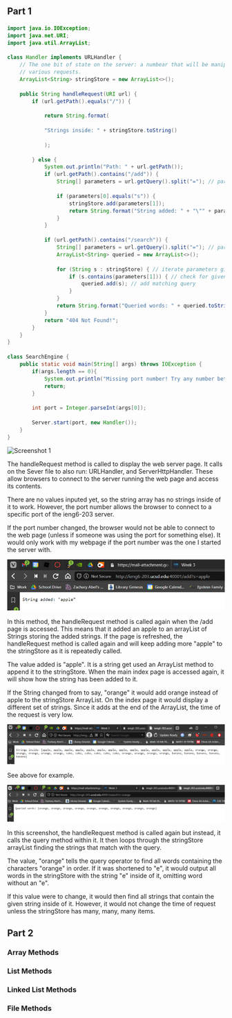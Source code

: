## Part 1
```Java
import java.io.IOException;
import java.net.URI;
import java.util.ArrayList;

class Handler implements URLHandler {
    // The one bit of state on the server: a numbear that will be manipulated by
    // various requests.
    ArrayList<String> stringStore = new ArrayList<>();

    public String handleRequest(URI url) {
        if (url.getPath().equals("/")) {

            return String.format(
                
            "Strings inside: " + stringStore.toString()
            
            );

        } else {
            System.out.println("Path: " + url.getPath());
            if (url.getPath().contains("/add")) {
                String[] parameters = url.getQuery().split("="); // parse to take arguments after the Query symbol "?" /add?s=apple

                if (parameters[0].equals("s")) {
                    stringStore.add(parameters[1]);
                    return String.format("String added: " + "\"" + parameters[1] + "\""); // String added: "string"
                }
            }

            if (url.getPath().contains("/search")) {
                String[] parameters = url.getQuery().split("="); // parse to take arguments after the Query symbol "?" /add?s=apple
                ArrayList<String> queried = new ArrayList<>();
                
                for (String s : stringStore) { // iterate parameters given queries
                    if (s.contains(parameters[1])) { // check for given query
                        queried.add(s); // add matching query
                    }
                }
                return String.format("Queried words: " + queried.toString()); // display AL w/ all words that contain it.
            }
            return "404 Not Found!";
        }
    }
}

class SearchEngine {
    public static void main(String[] args) throws IOException {
        if(args.length == 0){
            System.out.println("Missing port number! Try any number between 1024 to 49151");
            return;
        }

        int port = Integer.parseInt(args[0]);

        Server.start(port, new Handler());
    }
}
```

![Screenshot 1](search-engine-index.png)

The handleRequest method is called to display the web server page. It calls on the Sever file to also run: URLHandler, and ServerHttpHandler. These allow browsers to connect to the server running the web page and access its contents. 

There are no values inputed yet, so the string array has no strings inside of it to work. However, the port number allows the browser to connect to a specific port of the ieng6-203 server.

If the port number changed, the browser would not be able to connect to the web page (unless if someone was using the port for something else). It would only work with my webpage if the port number was the one I started the server with. 

![Screenshot 2](lab2-pictures/search-engine-add-apple.png)

In this method, the handleRequest method is called again when the /add page is accessed. This means that it added an apple to an arrayList of Strings storing the added strings. If the page is refreshed, the handleRequest method is called again and will keep adding more "apple" to the stringStore as it is repeatedly called.

The value added is "apple". It is a string get used an ArrayList method to append it to the stringStore. When the main index page is accessed again, it will show how the string has been added to it.

If the String changed from to say, "orange" it would add orange instead of apple to the stringStore ArrayList. On the index page it would display a different set of strings. Since it adds at the end of the ArrayList, the time of the request is very low. 

![S2 Example](lab2-pictures/se-add-many.png)

See above for example.

![Screenshot 3](lab2-pictures/se-search-orange.png)

In this screenshot, the handleRequest method is called again but instead, it calls the query method within it. It then loops through the stringStore arrayList finding the strings that match with the query.

The value, "orange" tells the query operator to find all words containing the characters "orange" in order. If it was shortened to "e", it would output all words in the stringStore with the string "e" inside of it, omitting word without an "e".

If this value were to change, it would then find all strings that contain the given string inside of it. However, it would not change the time of request unless the stringStore has many, many, many items.

## Part 2

### Array Methods


### List Methods
### Linked List Methods
### File Methods
